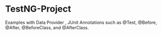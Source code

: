 # TestNG-Project
Examples with Data Provider , JUnit Annotations such as @Test, @Before, @After, @BeforeClass, and @AfterClass.
